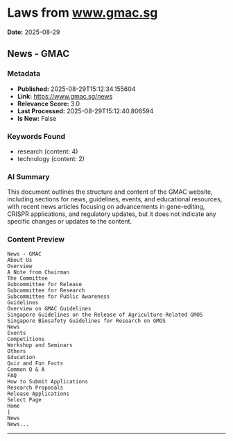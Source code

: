 # Laws from www.gmac.sg
**Date:** 2025-08-29

## News - GMAC

### Metadata
- **Published:** 2025-08-29T15:12:34.155604
- **Link:** https://www.gmac.sg/news
- **Relevance Score:** 3.0
- **Last Processed:** 2025-08-29T15:12:40.806594
- **Is New:** False

### Keywords Found
- research (content: 4)
- technology (content: 2)

### AI Summary
This document outlines the structure and content of the GMAC website, including sections for news, guidelines, events, and educational resources, with recent news articles focusing on advancements in gene-editing, CRISPR applications, and regulatory updates, but it does not indicate any specific changes or updates to the content.

### Content Preview
```
News - GMAC
About Us
Overview
A Note from Chairman
The Committee
Subcommittee for Release
Subcommittee for Research
Subcommittee for Public Awareness
Guidelines
Overview on GMAC Guidelines
Singapore Guidelines on the Release of Agriculture-Related GMOS
Singapore Biosafety Guidelines for Research on GMOS
News
Events
Competitions
Workshop and Seminars
Others
Education
Quiz and Fun Facts
Common Q & A
FAQ
How to Submit Applications
Research Proposals
Release Applications
Select Page
Home
|
News
News...
```

---

